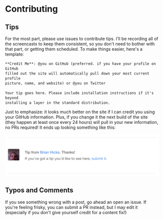 # Contributing

## Tips

For the most part, please use issues to contribute tips. I'll be recording all
of the screencasts to keep them consistent, so you don't need to bother with
that part, or getting them scheduled. To make things easier, here's a template:

    **Credit Me**: @you on GitHub (preferred. if you have your profile on GitHub
    filled out the site will automatically pull down your most current profile
    picture, name, and website) or @you on Twitter

    Your tip goes here. Please include installation instructions if it's beyond
    installing a layer in the standard distribution.

Just to emphasize: it looks much better on the site if I can credit you using
your GitHub information. Plus, if you change it the next build of the site (they
happen at least once every 24 hours) will pull in your new information, no PRs
required! It ends up looking something like this:

![credit](static/images/contribution-screenie.png)

## Typos and Comments

If you see something wrong with a post, go ahead an open an issue. If you're
feeling frisky, you can submit a PR instead, but I may edit it (especially if
you don't give yourself credit for a content fix!)
